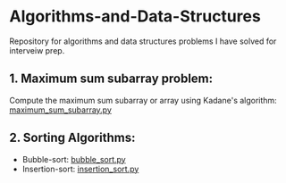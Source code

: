 # Algorithms-and-Data-Structures
Repository for algorithms and data structures problems I have solved for interveiw prep.

## 1. Maximum sum subarray problem:
   Compute the maximum sum subarray or array using Kadane's algorithm:
   [maximum_sum_subarray.py](/maximum_sum_subarray.py)



## 2. Sorting Algorithms:
- Bubble-sort: [bubble_sort.py](/bubble_sort.py)
- Insertion-sort: [insertion_sort.py](/insertion_sort.py)
